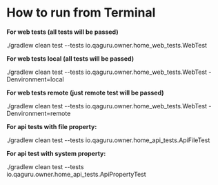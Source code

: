 # How to run from Terminal
**For web tests (all tests will be passed)**

./gradlew clean test --tests io.qaguru.owner.home_web_tests.WebTest

**For web tests local (all tests will be passed)**

./gradlew clean test --tests io.qaguru.owner.home_web_tests.WebTest -Denvironment=local

**For web tests remote (just remote test will be passed)**

./gradlew clean test --tests io.qaguru.owner.home_web_tests.WebTest -Denvironment=remote

**For api tests with file property:**

./gradlew clean test --tests io.qaguru.owner.home_api_tests.ApiFileTest

**For api test with system property:**

./gradlew clean test --tests io.qaguru.owner.home_api_tests.ApiPropertyTest
